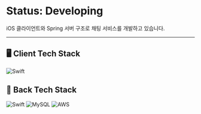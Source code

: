 # Status: Developing

iOS 클라이언트와 Spring 서버 구조로 채팅 서비스를 개발하고 있습니다.

---

## 🖥️ Client Tech Stack

![Swift](https://img.shields.io/badge/swift-F54A2A?style=for-the-badge&logo=swift&logoColor=white)

## 📔 Back Tech Stack

![Swift](https://img.shields.io/badge/java-FF7800?style=for-the-badge&logo=OpenJDK&logoColor=white)
![MySQL](https://img.shields.io/badge/mysql-4479A1?style=for-the-badge&logo=mysql&logoColor=white)
![AWS](https://img.shields.io/badge/aws-FF9900?style=for-the-badge&logo=amazonaws&logoColor=white)


